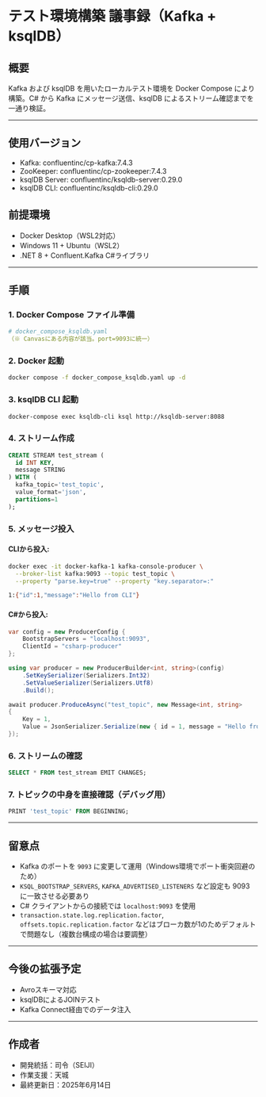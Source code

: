 # テスト環境構築 議事録（Kafka + ksqlDB）

## 概要
Kafka および ksqlDB を用いたローカルテスト環境を Docker Compose により構築。C# から Kafka にメッセージ送信、ksqlDB によるストリーム確認までを一通り検証。

---

## 使用バージョン
- Kafka: confluentinc/cp-kafka:7.4.3
- ZooKeeper: confluentinc/cp-zookeeper:7.4.3
- ksqlDB Server: confluentinc/ksqldb-server:0.29.0
- ksqlDB CLI: confluentinc/ksqldb-cli:0.29.0

## 前提環境
- Docker Desktop（WSL2対応）
- Windows 11 + Ubuntu（WSL2）
- .NET 8 + Confluent.Kafka C#ライブラリ

---

## 手順

### 1. Docker Compose ファイル準備
```yaml
# docker_compose_ksqldb.yaml
（※ Canvasにある内容が該当。port=9093に統一）
```

### 2. Docker 起動
```bash
docker compose -f docker_compose_ksqldb.yaml up -d
```

### 3. ksqlDB CLI 起動
```bash
docker-compose exec ksqldb-cli ksql http://ksqldb-server:8088
```

### 4. ストリーム作成
```sql
CREATE STREAM test_stream (
  id INT KEY,
  message STRING
) WITH (
  kafka_topic='test_topic',
  value_format='json',
  partitions=1
);
```

### 5. メッセージ投入
#### CLIから投入:
```bash
docker exec -it docker-kafka-1 kafka-console-producer \
  --broker-list kafka:9093 --topic test_topic \
  --property "parse.key=true" --property "key.separator=:"

1:{"id":1,"message":"Hello from CLI"}
```

#### C#から投入:
```csharp
var config = new ProducerConfig {
    BootstrapServers = "localhost:9093",
    ClientId = "csharp-producer"
};

using var producer = new ProducerBuilder<int, string>(config)
    .SetKeySerializer(Serializers.Int32)
    .SetValueSerializer(Serializers.Utf8)
    .Build();

await producer.ProduceAsync("test_topic", new Message<int, string>
{
    Key = 1,
    Value = JsonSerializer.Serialize(new { id = 1, message = "Hello from C# Kafka!" })
});
```

### 6. ストリームの確認
```sql
SELECT * FROM test_stream EMIT CHANGES;
```

### 7. トピックの中身を直接確認（デバッグ用）
```sql
PRINT 'test_topic' FROM BEGINNING;
```

---

## 留意点
- Kafka のポートを `9093` に変更して運用（Windows環境でポート衝突回避のため）
- `KSQL_BOOTSTRAP_SERVERS`, `KAFKA_ADVERTISED_LISTENERS` など設定も 9093 に一致させる必要あり
- C# クライアントからの接続では `localhost:9093` を使用
- `transaction.state.log.replication.factor`, `offsets.topic.replication.factor` などはブローカ数が1のためデフォルトで問題なし（複数台構成の場合は要調整）

---

## 今後の拡張予定
- Avroスキーマ対応
- ksqlDBによるJOINテスト
- Kafka Connect経由でのデータ注入

---

## 作成者
- 開発統括：司令（SEIJI）
- 作業支援：天城
- 最終更新日：2025年6月14日

